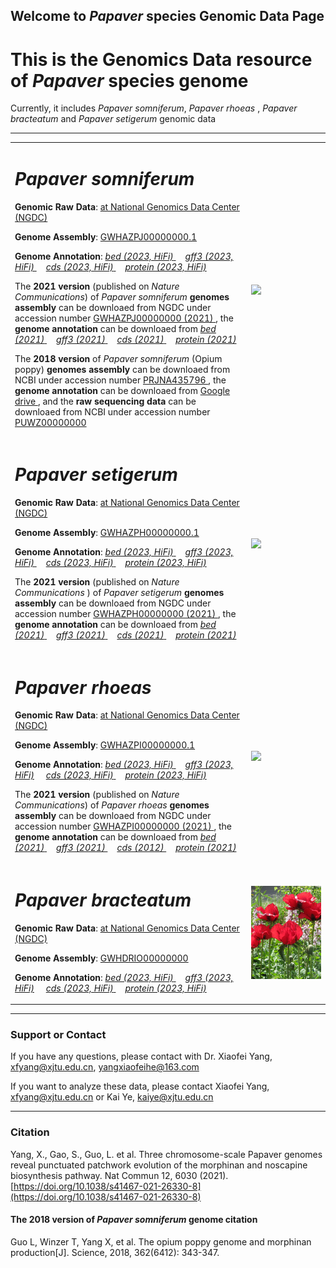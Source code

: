 ## Welcome to _Papaver_ species Genomic Data Page

# This is the Genomics Data resource of _Papaver_ species genome

Currently, it includes _Papaver somniferum_, _Papaver rhoeas_ , _Papaver bracteatum_ and _Papaver setigerum_  genomic data

---
<div>
<table border="0">
  <tr>
    <td width="75%">
      <h1><i>Papaver somniferum</i></h1>
      <p><b>Genomic Raw Data</b>: <a href = "https://ngdc.cncb.ac.cn"> at National Genomics Data Center (NGDC)</a></p>
      <p><b>Genome Assembly</b>: <a href = "https://ngdc.cncb.ac.cn/search/?dbId=&q=GWHAZPJ00000000.1"> GWHAZPJ00000000.1 </a></p>
      <p><b>Genome Annotation</b>: 
        <a href = "https://drive.google.com/file/d/1J2DGfp_x7l5HRaDSVvVWcRyU_sZhvwEC/view?usp=drive_link" download="Papaver_somniferum.gene.bed.tar.gz"> <i>bed (2023, HiFi)</i> </a> &nbsp;&nbsp;&nbsp;
        <a href = "https://drive.google.com/file/d/1qtsXrZMJTcLvNohILSjBSg4MQl6P8NgU/view?usp=drive_link" download="Papaver_somniferum.gene.gff3.tar.gz"> <i>gff3 (2023, HiFi)</i> </a> &nbsp;&nbsp;&nbsp;
        <a href = "https://drive.google.com/file/d/1hln5CxyQBc9EUCvGsWlVnxdJoeiTZ62o/view?usp=drive_link" download="Papaver_somniferum.cds.tar.gz"> <i>cds (2023, HiFi)</i> </a>  &nbsp;&nbsp;&nbsp;
        <a href = "https://drive.google.com/file/d/1f8yyvQ0Cd9S2fIL_uPhXYwJ7gB6kHOR4/view?usp=drive_link" download="Papaver_somniferum.pep.tar.gz"> <i>protein (2023, HiFi)</i> </a> 
      </p> 
      <p>The <b>2021 version </b> (published on <i>Nature Communications</i>) of <i>Papaver somniferum</i> <b>genomes assembly </b> can be downloaed from NGDC under accession number <a href = "https://ngdc.cncb.ac.cn/search/?dbId=&q=GWHAZPJ00000000"> GWHAZPJ00000000 (2021) </a>, the <b>genome annotation </b> can be downloaed from 
      <a href = "https://github.com/xjtu-omics/Papaver-Genomics/raw/main/Papaver_somniferum/Papaver_somniferum.gene.bed.tar.gz" download="Papaver_somniferum.gene.bed.tar.gz"> <i>bed (2021)</i> </a> &nbsp;&nbsp;&nbsp;
      <a href = "https://github.com/xjtu-omics/Papaver-Genomics/raw/main/Papaver_somniferum/Papaver_somniferum.gene.gff3.tar.gz" download="Papaver_somniferum.gene.gff3.tar.gz"> <i>gff3 (2021)</i> </a> &nbsp;&nbsp;&nbsp;
      <a href = "https://github.com/xjtu-omics/Papaver-Genomics/raw/main/Papaver_somniferum/Papaver_somniferum.cds.tar.gz" download="Papaver_somniferum.cds.tar.gz"> <i>cds (2021)</i> </a>  &nbsp;&nbsp;&nbsp;
      <a href = "https://github.com/xjtu-omics/Papaver-Genomics/raw/main/Papaver_somniferum/Papaver_somniferum.pep.tar.gz" download="Papaver_somniferum.pep.tar.gz"> <i>protein (2021)</i> </a> 
      </p> 
      <p> The <b>2018 version </b> of <i>Papaver somniferum</i> (Opium poppy) <b>genomes assembly </b> can be downloaed from NCBI under accession number 
      <a href = "https://www.ncbi.nlm.nih.gov/genome/12819"> PRJNA435796  </a>, the <b>genome annotation </b> can be downloaed from <a href = "https://drive.google.com/drive/folders/1EbvADcWflXQIuFcAukUs5TVDPfq81YrO"> Google drive </a>, and the <b> raw sequencing data </b> can be downloaed from NCBI under accession number <a href = "https://www.ncbi.nlm.nih.gov/Traces/wgs/PUWZ01"> PUWZ00000000 </a> 
      </p>
    </td>
    <td width="25%">
      <img src="image/opium_poppy.png" width="100%">
    </td>
  </tr>
  
  <tr>
    <td width="75%">
      <h1><i>Papaver setigerum</i></h1>
      <p><b>Genomic Raw Data</b>: <a href = "https://ngdc.cncb.ac.cn"> at National Genomics Data Center (NGDC)</a></p>
      <p><b>Genome Assembly</b>: <a href = "https://ngdc.cncb.ac.cn/search/?dbId=&q=GWHAZPH00000000.1"> GWHAZPH00000000.1 </a></p>
      <p><b>Genome Annotation</b>: 
        <a href = "https://drive.google.com/file/d/1S5QYg2poXDZNAU554_Fv5eAVK1PaR8iW/view?usp=drive_link" download="Papaver_setigerum.gene.bed.tar.gz"> <i>bed (2023, HiFi)</i> </a>  &nbsp;&nbsp;&nbsp;
       <a href = "https://drive.google.com/file/d/14Rl4euosWw086Il3c7fL2LC2_-rvxFgp/view?usp=drive_link" download="Papaver_setigerum.gene.gff3.tar.gz"> <i>gff3 (2023, HiFi)</i> </a>  &nbsp;&nbsp;&nbsp;
       <a href = "https://drive.google.com/file/d/1BSq_fZ-Fsk00JTwbfuCPWV80Y32x0pNJ/view?usp=drive_link" download="Papaver_setigerum.cds.tar.gz"> <i>cds (2023, HiFi)</i> </a> &nbsp;&nbsp;&nbsp;
       <a href = "https://drive.google.com/file/d/1ZwllkI7VT5lR3bmx755E0pwPrelqQAXP/view?usp=drive_link" download="Papaver_setigerum.pep.tar.gz"> <i>protein (2023, HiFi)</i> </a> 
      </p>
      <p>The <b>2021 version </b> (published on <i>Nature Communications </i>) of <i>Papaver setigerum</i> <b>genomes assembly </b> can be downloaed from NGDC under accession number <a href = "https://ngdc.cncb.ac.cn/search/?dbId=&q=GWHAZPH00000000"> GWHAZPH00000000 (2021) </a>, the <b>genome annotation </b> can be downloaed from  
        <a href = "https://github.com/xjtu-omics/Papaver-Genomics/raw/main/Papaver_setigerum/Papaver_setigerum.gene.bed.tar.gz" download="Papaver_setigerum.gene.bed.tar.gz"> <i>bed (2021)</i> </a>  &nbsp;&nbsp;&nbsp;
        <a href = "https://github.com/xjtu-omics/Papaver-Genomics/raw/main/Papaver_setigerum/Papaver_setigerum.gene.gff3.tar.gz" download="Papaver_setigerum.gene.gff3.tar.gz"> <i>gff3 (2021)</i> </a>  &nbsp;&nbsp;&nbsp;
       <a href = "https://github.com/xjtu-omics/Papaver-Genomics/raw/main/Papaver_setigerum/Papaver_setigerum.cds.tar.gz" download="Papaver_setigerum.cds.tar.gz"> <i>cds (2021)</i> </a> &nbsp;&nbsp;&nbsp;
       <a href = "https://github.com/xjtu-omics/Papaver-Genomics/raw/main/Papaver_setigerum/Papaver_setigerum.pep.tar.gz" download="Papaver_setigerum.pep.tar.gz"> <i>protein (2021)</i> </a> 
      </p>
    </td>
    <td width="25%">
      <img src="image/setigerum.png" width="100%">
    </td>
  </tr>
  <tr>
    <td width="75%">
      <h1><i>Papaver rhoeas</i></h1>
      <p><b>Genomic Raw Data</b>: <a href = "https://ngdc.cncb.ac.cn"> at National Genomics Data Center (NGDC)</a></p>
      <p><b>Genome Assembly</b>: <a href = "https://ngdc.cncb.ac.cn/search/?dbId=&q=GWHAZPI00000000.1">  GWHAZPI00000000.1 </a></p>
      <p><b>Genome Annotation</b>: 
        <a href = "https://drive.google.com/file/d/1AUFFDpLZKsV96uvDg3hPezWGDTjRrEKk/view?usp=drive_link" download="Papaver_rhoeas.gene.bed.tar.gz"> <i>bed (2023, HiFi)</i> </a>  &nbsp;&nbsp;&nbsp;
      <a href = "https://drive.google.com/file/d/1RxkoiwHg4nuQkJDYCkcwyskUiY77Z5ol/view?usp=drive_link" download="Papaver_rhoeas.gene.gff3.tar.gz"> <i>gff3 (2023, HiFi)</i></a> &nbsp;&nbsp;&nbsp;
      <a href = "https://drive.google.com/file/d/1BSq_fZ-Fsk00JTwbfuCPWV80Y32x0pNJ/view?usp=drive_link" download="Papaver_rhoeas.cds.tar.gz"> <i>cds (2023, HiFi)</i> </a> &nbsp;&nbsp;&nbsp;
      <a href = "https://drive.google.com/file/d/1I08LH79O2ddIuzfw8UeRf1jazgMVwDA4/view?usp=drive_link" download="Papaver_rhoeas.pep.tar.gz"> <i>protein (2023, HiFi)</i> </a></p>
      <p>The <b>2021 version </b> (published on <i>Nature Communications</i>) of <i>Papaver rhoeas</i> <b>genomes assembly </b> can be downloaed from NGDC under accession number <a href = "https://ngdc.cncb.ac.cn/search/?dbId=&q=GWHAZPI00000000"> GWHAZPI00000000 (2021) </a>, the <b>genome annotation </b> can be downloaed from 
        <a href = "https://github.com/xjtu-omics/Papaver-Genomics/raw/main/Papaver_rhoeas/Papaver_rhoeas.gene.bed.tar.gz" download="Papaver_rhoeas.gene.bed.tar.gz"> <i>bed (2021)</i> </a>  &nbsp;&nbsp;&nbsp;
        <a href = "https://github.com/xjtu-omics/Papaver-Genomics/raw/main/Papaver_rhoeas/Papaver_rhoeas.gene.gff3.tar.gz" download="Papaver_rhoeas.gene.gff3.tar.gz"> <i>gff3 (2021) </i></a> &nbsp;&nbsp;&nbsp;
      <a href = "https://github.com/xjtu-omics/Papaver-Genomics/raw/main/Papaver_rhoeas/Papaver_rhoeas.cds.tar.gz" download="Papaver_rhoeas.cds.tar.gz"> <i>cds (2012) </i> </a> &nbsp;&nbsp;&nbsp;
      <a href = "https://github.com/xjtu-omics/Papaver-Genomics/raw/main/Papaver_rhoeas/Papaver_rhoeas.pep.tar.gz" download="Papaver_rhoeas.pep.tar.gz"> <i>protein (2021)</i> </a> </p>
    </td>
    <td width="25%">
      <img src="image/rhoeas.png" width="100%">
    </td>
  </tr>
  <tr>
    <td width="75%">
      <h1><i>Papaver bracteatum</i></h1>
      <p><b>Genomic Raw Data</b>: <a href = "https://ngdc.cncb.ac.cn"> at National Genomics Data Center (NGDC)</a></p>
      <p><b>Genome Assembly</b>: <a href = "https://ngdc.cncb.ac.cn/search/?dbId=&q=GWHDRIO00000000"> GWHDRIO00000000 </a></p>
      <p><b>Genome Annotation</b>: 
      <a href = "https://drive.google.com/file/d/1iO8zCKef-Kgsnd1qdhTqLLqvPUo3t7S0/view?usp=drive_link" download="Papaver_bracteatum.gene.bed.tar.gz"> <i>bed (2023, HiFi)</i> </a>  &nbsp;&nbsp;&nbsp;
      <a href = "https://drive.google.com/file/d/1jEgZJ0WBp1u8ChraMZ8y4I41VL3xWbWd/view?usp=drive_link" download="Papaver_bracteatum.gene.gff3.tar.gz"> <i>gff3 (2023, HiFi)</i></a> &nbsp;&nbsp;&nbsp;
      <a href = "https://drive.google.com/file/d/14E2Pfiwn4SG8QfqMN4KSROvZ5H-KO6ym/view?usp=drive_link" download="Papaver_bracteatum.cds.tar.gz"> <i>cds (2023, HiFi)</i> </a> &nbsp;&nbsp;&nbsp;
      <a href = "https://drive.google.com/file/d/1SA1xtNDCgxLW6k26EH4ZsAcRWSuqOcKZ/view?usp=drive_link" download="Papaver_bracteatum.pep.tar.gz"> <i>protein (2023, HiFi)</i> </a></p>
    </td>
    <td width="25%">
      <img src="image/Papaver_bracteata_-_Flickr_-_peganum.jpg" width="100%">
    </td>
  </tr>
</table>
</div>


---
### Support or Contact
If you have any questions, please contact with Dr. Xiaofei Yang, [xfyang@xjtu.edu.cn](xfyang@xjtu.edu.cn), [yangxiaofeihe@163.com](yangxiaofeihe@163.com)

If you want to analyze these data, please contact Xiaofei Yang, [xfyang@xjtu.edu.cn](xfyang@xjtu.edu.cn) or Kai Ye, [kaiye@xjtu.edu.cn](kaiye@xjtu.edu.cn)

---
### Citation
Yang, X., Gao, S., Guo, L. et al. Three chromosome-scale Papaver genomes reveal punctuated patchwork evolution of the morphinan and noscapine biosynthesis pathway. Nat Commun 12, 6030 (2021). [https://doi.org/10.1038/s41467-021-26330-8](https://doi.org/10.1038/s41467-021-26330-8)

#### The 2018 version of <i> Papaver somniferum </i> genome citation
Guo L, Winzer T, Yang X, et al. The opium poppy genome and morphinan production[J]. Science, 2018, 362(6412): 343-347.
